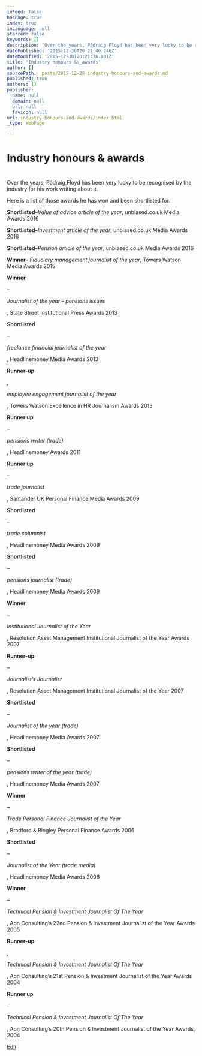 ```yaml
---
inFeed: false
hasPage: true
inNav: true
inLanguage: null
starred: false
keywords: []
description: 'Over the years, Pádraig Floyd has been very lucky to be recognised by the industry for his work writing about it.  Here is a list of those awards he has won and been shortlisted for.'
datePublished: '2015-12-30T20:21:40.246Z'
dateModified: '2015-12-30T20:21:36.801Z'
title: "Industry honours &\_awards"
author: []
sourcePath: _posts/2015-12-28-industry-honours-and-awards.md
published: true
authors: []
publisher:
  name: null
  domain: null
  url: null
  favicon: null
url: industry-honours-and-awards/index.html
_type: WebPage

---
```

# Industry honours & awards

# 

<article style=""><p>Over the years, Pádraig Floyd has been very lucky to be recognised by the industry for his work writing&nbsp;about it.</p><p>Here is a list of those awards he has won and been shortlisted for.</p><p><strong>Shortlisted</strong>–<em>Value of advice article of the year</em>, unbiased.co.uk Media Awards 2016</p><p><strong>Shortlisted</strong>–<em>Investment&nbsp;article of the year</em>, unbiased.co.uk Media Awards 2016</p><p><strong>Shortlisted</strong>–<em>Pension&nbsp;article of the year</em>, unbiased.co.uk Media Awards 2016</p><p><strong>Winner</strong>–&nbsp;<em>Fiduciary management journalist of the year</em>, Towers Watson Media Awards 2015</p><p><strong>Winner</strong></p><p>–&nbsp;</p><em>Journalist of the year – pensions issues</em><p>, State Street Institutional Press Awards 2013</p><p></p><p><strong>Shortlisted</strong></p><p>–</p><em>freelance financial journalist of the year</em><p>, Headlinemoney Media Awards 2013</p><p></p><p><strong>Runner-up</strong></p><p>,</p><em>employee engagement journalist of the year</em><p>, Towers Watson Excellence in HR Journalism Awards 2013</p><p></p><p><strong>Runner up</strong></p><p>–</p><em>pensions writer (trade)</em><p>, Headlinemoney Awards 2011</p><p></p><p><strong>Runner up</strong></p><p>–</p><em>trade journalist</em><p>, Santander UK Personal Finance Media Awards 2009</p><p></p><p><strong>Shortlisted</strong></p><p>–</p><em>trade columnist</em><p>, Headlinemoney Media Awards 2009</p><p></p><p><strong>Shortlisted</strong></p><p>–</p><em>pensions journalist (trade)</em><p>, Headlinemoney Media Awards 2009</p><p></p><p><strong>Winner</strong></p><p>–&nbsp;</p><em>Institutional Journalist of the Year</em><p>, Resolution Asset Management Institutional Journalist of the Year Awards 2007</p><p></p><p><strong>Runner-up</strong></p><p>–</p><em>Journalist’s Journalist</em><p>, Resolution Asset Management Institutional Journalist of the Year 2007</p><p></p><p><strong>Shortlisted</strong></p><p>–</p><em>Journalist of the year (trade)</em><p>, Headlinemoney Media Awards 2007</p><p></p><p><strong>Shortlisted</strong></p><p>–</p><em>pensions writer of the year (trade)</em><p>, Headlinemoney Media Awards 2007</p><p></p><p><strong>Winner</strong></p><p>–&nbsp;</p><em>Trade Personal Finance Journalist of the Year</em><p>, Bradford &amp; Bingley Personal Finance Awards 2006</p><p></p><p><strong>Shortlisted</strong></p><p>–</p><em>Journalist of the Year (trade media)</em><p>, Headlinemoney Media Awards 2006</p><p></p><p><strong>Winner</strong></p><p>–&nbsp;</p><em>Technical Pension &amp; Investment Journalist Of The Year</em><p>, Aon Consulting’s 22nd Pension &amp; Investment Journalist of the Year Awards 2005</p><p></p><p><strong>Runner-up</strong></p><p>,</p><em>Technical Pension &amp; Investment Journalist Of The Year</em><p>, Aon Consulting’s 21st Pension &amp; Investment Journalist of the Year Awards 2004</p><p></p><p><strong>Runner up</strong></p><p>–</p><em>Technical Pension &amp; Investment Journalist Of The Year</em><p>, Aon Consulting’s 20th Pension &amp; Investment Journalist of the Year Awards, 2004</p><p></p><a data-grid-id="24de069c-64af-4022-a659-30708ed1cee2" href="https://wordpress.com/page/moneyjourney.net/1832">Edit</a></article>